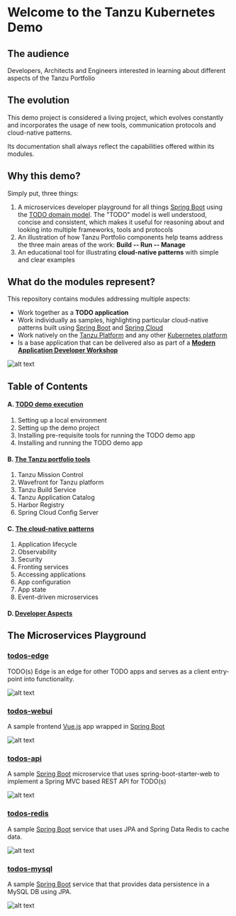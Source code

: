 # Welcome to the Tanzu Kubernetes Demo

## The audience
Developers, Architects and Engineers interested in learning about different aspects of the Tanzu Portfolio

## The evolution
This demo project is considered a living project, which evolves constantly and incorporates the usage of new tools, communication protocols and cloud-native patterns. 

Its documentation shall always reflect the capabilities offered within its modules.

## Why this demo? 
Simply put, three things:

1. A microservices developer playground for all things [Spring Boot](http://spring.io/projects/spring-boot) using the [TODO domain model](http://todomvc.com). The "TODO" model is well understood, concise and consistent, which makes it useful for reasoning about and looking into multiple frameworks, tools and protocols
2. An illustration of how Tanzu Portfolio components help teams address the three main areas of the work: **Build -- Run -- Manage**
3. An educational tool for illustrating **cloud-native patterns** with simple and clear examples

## What do the modules represent?
This repository contains modules addressing multiple aspects:

* Work together as a **TODO application**
* Work individually as samples, highlighting particular cloud-native patterns built using [Spring Boot](http://spring.io/projects/spring-boot) and [Spring Cloud](https://spring.io/projects/spring-cloud)
* Work natively on the [Tanzu Platform](https://cloud.vmware.com/tanzu) and any other [Kubernetes platform](https://kubernetes.io)
* Is a base application that can be delivered also as part of a **[Modern Application Developer Workshop](/todos-workshop/workshop.md)**

![alt text](https://github.com/tanzu-platform-architecture-canada/tanzu-k8s-demo/blob/master/images/todo-services.png "Application Flow")

## Table of Contents

#### A. [TODO demo execution](/todos-docs/demo.md)
1. Setting up a local environment
2. Setting up the demo project
3. Installing pre-requisite tools for running the TODO demo app
4. Installing and running the TODO demo app

#### B. [The Tanzu portfolio tools](/todos-docs/tanzu-portfolio.md)

1. Tanzu Mission Control
2. Wavefront for Tanzu platform
3. Tanzu Build Service
4. Tanzu Application Catalog
5. Harbor Registry
6. Spring Cloud Config Server

#### C. [The cloud-native patterns](/todos-docs/patterns.md)

1. Application lifecycle
2. Observability
3. Security
4. Fronting services
5. Accessing applications
6. App configuration
7. App state
8. Event-driven microservices

#### D. [Developer Aspects]((/todos-docs/developer.md))

## The Microservices Playground

### [__todos-edge__](/todos-edge)

TODO(s) Edge is an edge for other TODO apps and serves as a client entry-point into functionality.

![alt text](https://github.com/tanzu-platform-architecture-canada/tanzu-k8s-demo/blob/master/images/edge.png "todos-edge")

### [__todos-webui__](/todos-webui)

A sample frontend [Vue.js](https://vuejs.org/) app wrapped in [Spring Boot](https://spring.io/projects/spring-boot)

![alt text](https://github.com/tanzu-platform-architecture-canada/tanzu-k8s-demo/blob/master/images/ui.png "todos-ui")

### [__todos-api__](/todos-api)

A sample [Spring Boot](https://spring.io/projects/spring-boot) microservice that uses spring-boot-starter-web to implement a Spring MVC based REST API for TODO(s)

![alt text](https://github.com/tanzu-platform-architecture-canada/tanzu-k8s-demo/blob/master/images/rest-api.png "todos-api")

### [__todos-redis__](/todos-redis)

A sample [Spring Boot](https://spring.io/projects/spring-boot) service that uses JPA and Spring Data Redis to cache data.

![alt text](https://github.com/tanzu-platform-architecture-canada/tanzu-k8s-demo/blob/master/images/redis.png "todos-redis")

### [__todos-mysql__](/todos-mysql)

A sample [Spring Boot](https://spring.io/projects/spring-boot) service that that provides data persistence in a MySQL DB using JPA.

![alt text](https://github.com/tanzu-platform-architecture-canada/tanzu-k8s-demo/blob/master/images/mysql.png "todos-myswl")